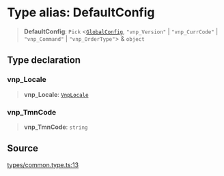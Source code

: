 # Type alias: DefaultConfig

> **DefaultConfig**: `Pick` \<[`GlobalConfig`](GlobalConfig.md), `"vnp_Version"` \| `"vnp_CurrCode"` \| `"vnp_Command"` \| `"vnp_OrderType"`\> & `object`

## Type declaration

### vnp\_Locale

> **vnp\_Locale**: [`VnpLocale`](../enumerations/VnpLocale.md)

### vnp\_TmnCode

> **vnp\_TmnCode**: `string`

## Source

[types/common.type.ts:13](https://github.com/lehuygiang28/vnpay/blob/ffb3f1a6e2e5cee6cec7ba4f806a92950f9f7872/src/types/common.type.ts#L13)
